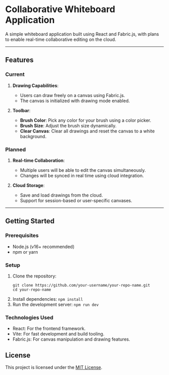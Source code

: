 # Collaborative Whiteboard Application

A simple whiteboard application built using React and Fabric.js, with plans to enable real-time collaborative editing on the cloud.

---

## Features

### Current

1. **Drawing Capabilities**: 
   - Users can draw freely on a canvas using Fabric.js.
   - The canvas is initialized with drawing mode enabled.

2. **Toolbar**:
   - **Brush Color**: Pick any color for your brush using a color picker.
   - **Brush Size**: Adjust the brush size dynamically.
   - **Clear Canvas**: Clear all drawings and reset the canvas to a white background.

### Planned
1. **Real-time Collaboration**:
   - Multiple users will be able to edit the canvas simultaneously.
   - Changes will be synced in real time using cloud integration.

2. **Cloud Storage**:
   - Save and load drawings from the cloud.
   - Support for session-based or user-specific canvases.

---

## Getting Started

### Prerequisites
- Node.js (v16+ recommended)
- npm or yarn

### Setup
1. Clone the repository:
   ```
   git clone https://github.com/your-username/your-repo-name.git
   cd your-repo-name
   ```
2. Install dependencies:
   ```npm install```
3. Run the development server:
   ```npm run dev```

### Technologies Used

- React: For the frontend framework.
- Vite: For fast development and build tooling.
- Fabric.js: For canvas manipulation and drawing features.

## License

This project is licensed under the [MIT License](LICENSE).


